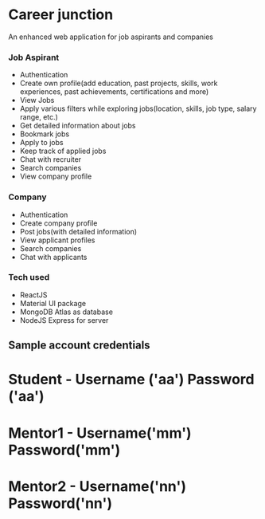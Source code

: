 # Career junction
An enhanced web application for job aspirants and companies

### Job Aspirant
- Authentication
- Create own profile(add education, past projects, skills, work experiences, past achievements, certifications and more)
- View Jobs
- Apply various filters while exploring jobs(location, skills, job type, salary range, etc.)
- Get detailed information about jobs
- Bookmark jobs
- Apply to jobs
- Keep track of applied jobs
- Chat with recruiter
- Search companies
- View company profile
### Company
- Authentication
- Create company profile
- Post jobs(with detailed information)
- View applicant profiles
- Search companies
- Chat with applicants
### Tech used
- ReactJS
- Material UI package
- MongoDB Atlas as database
- NodeJS Express for server
## Sample account credentials
# Student - Username ('aa') Password ('aa')
# Mentor1 - Username('mm') Password('mm')
# Mentor2 - Username('nn') Password('nn')
